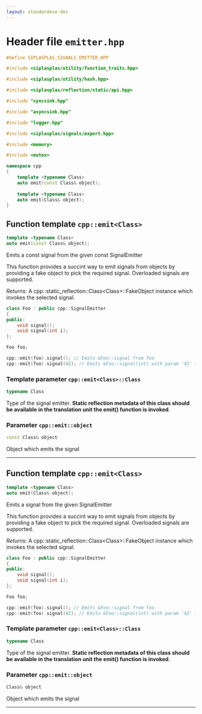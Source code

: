 ```yaml
---
layout: standardese-doc
---
```


# Header file `emitter.hpp`

``` cpp
#define SIPLASPLAS_SIGNALS_EMITTER_HPP 

#include <siplasplas/utility/function_traits.hpp>

#include <siplasplas/utility/hash.hpp>

#include <siplasplas/reflection/static/api.hpp>

#include "syncsink.hpp"

#include "asyncsink.hpp"

#include "logger.hpp"

#include <siplasplas/signals/export.hpp>

#include <memory>

#include <mutex>

namespace cpp
{
    template <typename Class>
    auto emit(const Class& object);
    
    template <typename Class>
    auto emit(Class& object);
}
```

## Function template `cpp::emit<Class>`<a id="cpp::emit<Class>"></a>

``` cpp
template <typename Class>
auto emit(const Class& object);
```

Emits a const signal from the given const SignalEmitter

This function provides a succint way to emit signals from objects by providing a fake object to pick the required signal. Overloaded signals are supported.

*Returns:* A cpp::static\_reflection::Class\<Class\>::FakeObject instance which invokes the selected signal.

``` cpp
class Foo : public cpp::SignalEmitter
{
public:
    void signal();
    void signal(int i);
};

Foo foo;

cpp::emit(foo).signal(); // Emits &Foo::signal from foo
cpp::emit(foo).signal(42); // Emits &Foo::signal(int) with param '42' from Foo
```

### Template parameter `cpp::emit<Class>::Class`<a id="cpp::emit<Class>::Class"></a>

``` cpp
typename Class
```

Type of the signal emitter. **Static reflection metadata of this class should be available in the translation unit the emit() function is invoked**.

### Parameter `cpp::emit::object`<a id="cpp::emit::object"></a>

``` cpp
const Class& object
```

Object which emits the signal

-----

## Function template `cpp::emit<Class>`<a id="cpp::emit<Class>"></a>

``` cpp
template <typename Class>
auto emit(Class& object);
```

Emits a signal from the given SignalEmitter

This function provides a succint way to emit signals from objects by providing a fake object to pick the required signal. Overloaded signals are supported.

*Returns:* A cpp::static\_reflection::Class\<Class\>::FakeObject instance which invokes the selected signal.

``` cpp
class Foo : public cpp::SignalEmitter
{
public:
    void signal();
    void signal(int i);
};

Foo foo;

cpp::emit(foo).signal(); // Emits &Foo::signal from foo
cpp::emit(foo).signal(42); // Emits &Foo::signal(int) with param '42' from Foo
```

### Template parameter `cpp::emit<Class>::Class`<a id="cpp::emit<Class>::Class"></a>

``` cpp
typename Class
```

Type of the signal emitter. **Static reflection metadata of this class should be available in the translation unit the emit() function is invoked**.

### Parameter `cpp::emit::object`<a id="cpp::emit::object"></a>

``` cpp
Class& object
```

Object which emits the signal

-----

